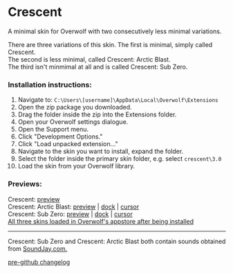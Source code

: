 # Crescent
A minimal skin for Overwolf with two consecutively less minimal variations.

There are three variations of this skin. The first is minimal, simply called Crescent.  
The second is less minimal, called Crescent: Arctic Blast.  
The third isn't minmimal at all and is called Crescent: Sub Zero.

### Installation instructions:

1. Navigate to: `C:\Users\[username]\AppData\Local\Overwolf\Extensions`
2. Open the zip package you downloaded.
3. Drag the folder inside the zip into the Extensions folder.
4. Open your Overwolf settings dialogue.
5. Open the Support menu.
6. Click "Development Options."
7. Click "Load unpacked extension..."
8. Navigate to the skin you want to install, expand the folder.
9. Select the folder inside the primary skin folder, e.g. select `crescent\3.0`
10. Load the skin from your Overwolf library.

### Previews:

Crescent: [preview](https://raw.githubusercontent.com/Tiamarth/Crescent/master/graphics/crescent/preview.gif)  
Crescent: Arctic Blast: [preview](https://raw.githubusercontent.com/Tiamarth/Crescent/master/graphics/crescent-ab/preview.gif) | [dock](https://raw.githubusercontent.com/Tiamarth/Crescent/master/graphics/crescent-ab/dock.png) | [cursor](https://raw.githubusercontent.com/Tiamarth/Crescent/master/graphics/crescent-ab/cursor.png)  
Crescent: Sub Zero: [preview](https://raw.githubusercontent.com/Tiamarth/Crescent/master/graphics/crescent-sz/preview.gif) | [dock](https://raw.githubusercontent.com/Tiamarth/Crescent/master/graphics/crescent-sz/dock.png) | [cursor](https://raw.githubusercontent.com/Tiamarth/Crescent/master/graphics/crescent-sz/cursor.png)  
[All three skins loaded in Overwolf's appstore after being installed](https://raw.githubusercontent.com/Tiamarth/Crescent/master/graphics/appstore.png)

---

Crescent: Sub Zero and Crescent: Arctic Blast both contain sounds obtained from [SoundJay.com.](http://www.soundjay.com/)

[pre-github changelog](https://github.com/Tiamarth/Crescent/blob/master/changelog.txt)
